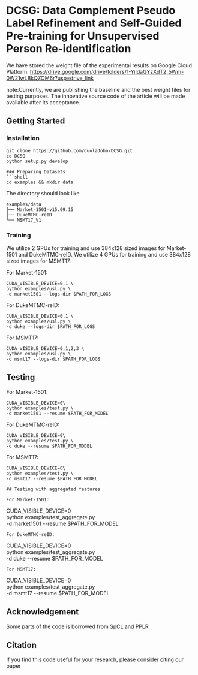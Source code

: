 # DCSG: Data Complement Pseudo Label Refinement and Self-Guided Pre-training for Unsupervised Person Re-identification

We have stored the weight file of the experimental results on Google Cloud Platform:
https://drive.google.com/drive/folders/1-YiIdaGYzXdT2_5Wm-0W21wLBkQZOM6r?usp=drive_link

note:Currently, we are publishing the baseline and the best weight files for testing purposes. The innovative source code of the article will be made available after its acceptance.

## Getting Started
### Installation
```shell
git clone https://github.com/duolaJohn/DCSG.git
cd DCSG
python setup.py develop

### Preparing Datasets
```shell
cd examples && mkdir data
```
The directory should look like
```
examples/data
├── Market-1501-v15.09.15
├── DukeMTMC-reID
└── MSMT17_V1
```

### Training
We utilize 2 GPUs for training and use 384x128 sized images for Market-1501 and DukeMTMC-reID.
We utilize 4 GPUs for training and use 384x128 sized images for MSMT17.

For Market-1501:
```
CUDA_VISIBLE_DEVICE=0,1 \
python examples/usl.py \
-d market1501 --logs-dir $PATH_FOR_LOGS
```
For DukeMTMC-reID:
```
CUDA_VISIBLE_DEVICE=0,1 \
python examples/usl.py \
-d duke --logs-dir $PATH_FOR_LOGS
```

For MSMT17:
```
CUDA_VISIBLE_DEVICE=0,1,2,3 \
python examples/usl.py \
-d msmt17 --logs-dir $PATH_FOR_LOGS
```


## Testing 

For Market-1501:
```
CUDA_VISIBLE_DEVICE=0\
python examples/test.py \
-d market1501 --resume $PATH_FOR_MODEL
```
For DukeMTMC-reID:
```
CUDA_VISIBLE_DEVICE=0\
python examples/test.py \
-d duke --resume $PATH_FOR_MODEL
```
For MSMT17:
```
CUDA_VISIBLE_DEVICE=0\
python examples/test.py \
-d msmt17 --resume $PATH_FOR_MODEL

## Testing with aggregated features

For Market-1501:
```
CUDA_VISIBLE_DEVICE=0\
python examples/test_aggregate.py \
-d market1501 --resume $PATH_FOR_MODEL
```
For DukeMTMC-reID:
```
CUDA_VISIBLE_DEVICE=0\
python examples/test_aggregate.py \
-d duke --resume $PATH_FOR_MODEL
```
For MSMT17:
```
CUDA_VISIBLE_DEVICE=0\
python examples/test_aggregate.py \
-d msmt17 --resume $PATH_FOR_MODEL


## Acknowledgement
Some parts of the code is borrowed from [SpCL](https://github.com/yxgeee/SpCL) and [PPLR](https://github.com/yoonkicho/PPLR)

## Citation
If you find this code useful for your research, please consider citing our paper

